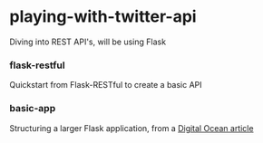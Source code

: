 # playing-with-twitter-api
Diving into REST API's, will be using Flask

### flask-restful
Quickstart from Flask-RESTful to create a basic API

### basic-app
Structuring a larger Flask application, from a [Digital Ocean article](https://www.digitalocean.com/community/tutorials/hoj)
